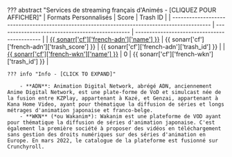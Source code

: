 ??? abstract "Services de streaming français d'Animés - [CLIQUEZ POUR AFFICHER]"
    | Formats Personnalisés                                                                        | Score                                           | Trash ID                                     |
    | -------------------------------------------------------------------------------------------- | ----------------------------------------------- | -------------------------------------------- |
    | [{{ sonarr['cf']['french-adn']['name'] }}](/Sonarr/sonarr-collection-of-custom-formats/#adn) | {{ sonarr['cf']['french-adn']['trash_score'] }} | {{ sonarr['cf']['french-adn']['trash_id'] }} |
    | [{{ sonarr['cf']['french-wkn']['name'] }}](/Sonarr/sonarr-collection-of-custom-formats/#wkn) | 0                                               | {{ sonarr['cf']['french-wkn']['trash_id'] }} |

    ??? info "Info - [CLICK TO EXPAND]"

        - **ADN**: Animation Digital Network, abrégé ADN, anciennement Anime Digital Network, est une plate-forme de VoD et simulcast née de la fusion entre KZPlay, appartenant à Kazé, et Genzai, appartenant à Kana Home Video, ayant pour thématique la diffusion de séries et longs métrages d'animation japonaise et franco-belge.
        - **WKN** (*ou Wakanim*): Wakanim est une plateforme de VOD ayant pour thématique la diffusion de séries d'animation japonaise. C'est également la première société à proposer des vidéos en téléchargement sans gestion des droits numériques sur des séries d'animation en Europe. En mars 2022, le catalogue de la plateforme est fusionné sur Crunchyroll.
